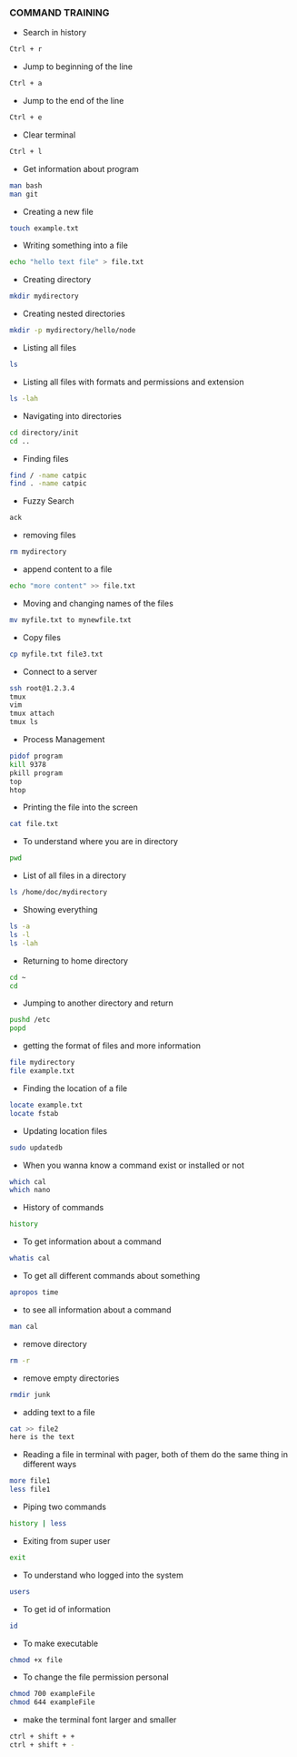 ### COMMAND TRAINING

- Search in history
```bash
Ctrl + r
```

- Jump to beginning of the line
```bash
Ctrl + a
```

- Jump to the end of the line
```bash
Ctrl + e
```

- Clear terminal
```bash
Ctrl + l
```

- Get information about program
```bash
man bash
man git
```

- Creating a new file
```bash
touch example.txt
```

- Writing something into a file
```bash
echo "hello text file" > file.txt
```

- Creating directory
```bash
mkdir mydirectory
```

- Creating nested directories
```bash
mkdir -p mydirectory/hello/node
```

- Listing all files
```bash
ls
```

- Listing all files with formats and permissions and extension
```bash
ls -lah
```

- Navigating into directories
```bash
cd directory/init
cd ..
```

- Finding files

```bash
find / -name catpic
find . -name catpic
```

- Fuzzy Search
```bash
ack
```

- removing files
```bash
rm mydirectory
```

- append content to a file
```bash
echo "more content" >> file.txt
```

- Moving and changing names of the files
```bash
mv myfile.txt to mynewfile.txt
```

- Copy files
```bash
cp myfile.txt file3.txt
```

- Connect to a server
```bash
ssh root@1.2.3.4
tmux
vim
tmux attach
tmux ls
```

- Process Management
```bash
pidof program
kill 9378
pkill program
top
htop
```

- Printing the file into the screen
```bash
cat file.txt
```

- To understand where you are in directory
```bash
pwd
```

- List of all files in a directory
```bash
ls /home/doc/mydirectory
```

- Showing everything
```bash
ls -a
ls -l
ls -lah
```

- Returning to home directory
```bash
cd ~
cd
```

- Jumping to another directory and return
```bash
pushd /etc
popd
```

- getting the format of files and more information
```bash
file mydirectory
file example.txt
```

- Finding the location of a file
```bash
locate example.txt
locate fstab
```

- Updating location files
```bash
sudo updatedb
```

- When you wanna know a command exist or installed or not
```bash
which cal
which nano
```

- History of commands
```bash
history
```

- To get information about a command
```bash
whatis cal
```

- To get all different commands about something
```bash
apropos time
```

- to see all information about a command
```bash
man cal
```

- remove directory
```bash
rm -r
```

- remove empty directories
```bash
rmdir junk
```

- adding text to a file
```bash
cat >> file2
here is the text
```

- Reading a file in terminal with pager, both of them do the same thing in different ways
```bash
more file1
less file1
```

- Piping two commands
```bash
history | less
```

 - Exiting from super user
 ```bash
 exit
 ```

- To understand who logged into the system
```bash
users
```

- To get id of information
```bash
id
```

- To make executable
```bash
chmod +x file
```

- To change the file permission personal
```bash
chmod 700 exampleFile
chmod 644 exampleFile
```

- make the terminal font larger and smaller
```bash
ctrl + shift + +
ctrl + shift + -
```
